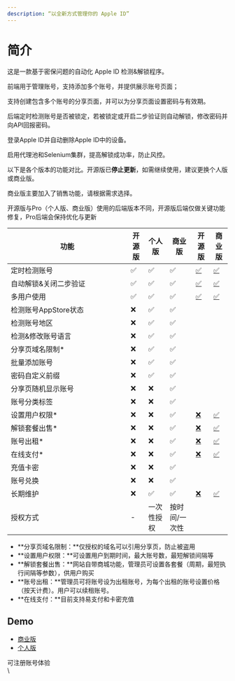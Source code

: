 ```yaml
---
description: “以全新方式管理你的 Apple ID”
---
```


# 简介

这是一款基于密保问题的自动化 Apple ID 检测&解锁程序。

前端用于管理账号，支持添加多个账号，并提供展示账号页面；

支持创建包含多个账号的分享页面，并可以为分享页面设置密码与有效期。

后端定时检测账号是否被锁定，若被锁定或开启二步验证则自动解锁，修改密码并向API回报密码。

登录Apple ID并自动删除Apple ID中的设备。

启用代理池和Selenium集群，提高解锁成功率，防止风控。



以下是各个版本的功能对比。开源版已**停止更新**，如需继续使用，建议更换个人版或商业版。

商业版主要加入了销售功能，请根据需求选择。

开源版与Pro（个人版、商业版）使用的后端版本不同，开源版后端仅做关键功能修复，Pro后端会保持优化与更新

<table><thead><tr><th width="258">功能</th><th>开源版</th><th>个人版</th><th>商业版</th><th data-hidden>开源版</th><th data-hidden>商业版</th></tr></thead><tbody><tr><td>定时检测账号</td><td>✅</td><td>✅</td><td>✅</td><td><a href="https://emojipedia.org/zh/%E5%8B%BE%E5%8F%B7%E6%8C%89%E9%92%AE">✅</a></td><td><a href="https://emojipedia.org/zh/%E5%8B%BE%E5%8F%B7%E6%8C%89%E9%92%AE">✅</a></td></tr><tr><td>自动解锁&#x26;关闭二步验证</td><td>✅</td><td>✅</td><td>✅</td><td><a href="https://emojipedia.org/zh/%E5%8B%BE%E5%8F%B7%E6%8C%89%E9%92%AE">✅</a></td><td><a href="https://emojipedia.org/zh/%E5%8B%BE%E5%8F%B7%E6%8C%89%E9%92%AE">✅</a></td></tr><tr><td>多用户使用</td><td>✅</td><td>✅</td><td>✅</td><td><a href="https://emojipedia.org/zh/%E5%8B%BE%E5%8F%B7%E6%8C%89%E9%92%AE">✅</a></td><td><a href="https://emojipedia.org/zh/%E5%8B%BE%E5%8F%B7%E6%8C%89%E9%92%AE">✅</a></td></tr><tr><td>检测账号AppStore状态</td><td>❌</td><td>✅</td><td>✅</td><td></td><td></td></tr><tr><td>检测账号地区</td><td>❌</td><td>✅</td><td>✅</td><td></td><td></td></tr><tr><td>检测&#x26;修改账号语言</td><td>❌</td><td>✅</td><td>✅</td><td></td><td></td></tr><tr><td>分享页域名限制*</td><td>❌</td><td>✅</td><td>✅</td><td></td><td></td></tr><tr><td>批量添加账号</td><td>❌</td><td>✅</td><td>✅</td><td></td><td></td></tr><tr><td>密码自定义前缀</td><td>❌</td><td>✅</td><td>✅</td><td></td><td></td></tr><tr><td>分享页随机显示账号</td><td>❌</td><td>❌</td><td>✅</td><td></td><td></td></tr><tr><td>账号分类标签</td><td>❌</td><td>❌</td><td>✅</td><td></td><td></td></tr><tr><td>设置用户权限*</td><td>❌</td><td>❌</td><td>✅</td><td><a href="https://tw.piliapp.com/emojis/cross-mark/">❌</a></td><td><a href="https://emojipedia.org/zh/%E5%8B%BE%E5%8F%B7%E6%8C%89%E9%92%AE">✅</a></td></tr><tr><td>解锁套餐出售*</td><td>❌</td><td>❌</td><td>✅</td><td><a href="https://tw.piliapp.com/emojis/cross-mark/">❌</a></td><td><a href="https://emojipedia.org/zh/%E5%8B%BE%E5%8F%B7%E6%8C%89%E9%92%AE">✅</a></td></tr><tr><td>账号出租*</td><td>❌</td><td>❌</td><td>✅</td><td><a href="https://tw.piliapp.com/emojis/cross-mark/">❌</a></td><td><a href="https://emojipedia.org/zh/%E5%8B%BE%E5%8F%B7%E6%8C%89%E9%92%AE">✅</a></td></tr><tr><td>在线支付*</td><td>❌</td><td>❌</td><td>✅</td><td><a href="https://tw.piliapp.com/emojis/cross-mark/">❌</a></td><td><a href="https://emojipedia.org/zh/%E5%8B%BE%E5%8F%B7%E6%8C%89%E9%92%AE">✅</a></td></tr><tr><td>充值卡密</td><td>❌</td><td>❌</td><td>✅</td><td></td><td></td></tr><tr><td>账号兑换</td><td>❌</td><td>❌</td><td>✅</td><td></td><td></td></tr><tr><td>长期维护</td><td>❌</td><td>✅</td><td>✅</td><td><a href="https://tw.piliapp.com/emojis/cross-mark/">❌</a></td><td><a href="https://emojipedia.org/zh/%E5%8B%BE%E5%8F%B7%E6%8C%89%E9%92%AE">✅</a></td></tr><tr><td>授权方式</td><td>-</td><td>一次性授权</td><td>按时间/一次性</td><td></td><td></td></tr></tbody></table>

* **分享页域名限制：**仅授权的域名可以引用分享页，防止被盗用
* **设置用户权限：**可设置用户到期时间，最大账号数，最短解锁间隔等
* **解锁套餐出售：**网站自带商城功能，管理员可设置各套餐（周期，最短执行间隔等参数），供用户购买
* **账号出租：**管理员可将账号设为出租账号，为每个出租的账号设置价格（按天计费）。用户可以续租账号。
* **在线支付：**目前支持易支付和卡密充值



## Demo&#x20;

* [商业版](https://demo-b.appleidauto.org/)
* [个人版](https://demo-p.appleidauto.org/)

可注册账号体验\
\


